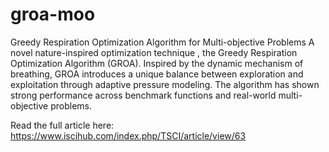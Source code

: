 # groa-moo
Greedy Respiration Optimization Algorithm for Multi-objective Problems
A novel nature-inspired optimization technique , the Greedy Respiration Optimization Algorithm (GROA). Inspired by the dynamic mechanism of breathing, GROA introduces a unique balance between exploration and exploitation through adaptive pressure modeling. The algorithm has shown strong performance across benchmark functions and real-world multi-objective problems.

Read the full article here: https://www.iscihub.com/index.php/TSCI/article/view/63

